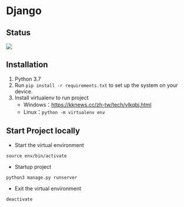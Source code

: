 # Django
## Status
![](https://img.shields.io/badge/Django-3.2.5-green)
## Installation
1. Python 3.7
2. Run `pip install -r requirements.txt` to set up the system on your device.
3. Install virtualenv to run project
    - Windows：https://kknews.cc/zh-tw/tech/ylkqbj.html
    - Linux：`python -m virtualenv env`
## Start Project locally
- Start the virtual environment
```
source env/bin/activate
```
- Startup project
```
python3 manage.py runserver
```
- Exit the virtual environment
```
deactivate
```